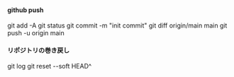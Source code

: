 #### github push 

git add -A 
git status
git commit -m "init commit"
git diff origin/main main
git push -u origin main

#### リポジトリの巻き戻し

git log
git reset --soft HEAD^